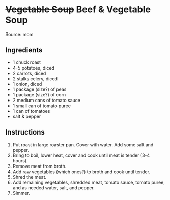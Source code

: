 # ~~Vegetable Soup~~ Beef & Vegetable Soup

Source: mom

## Ingredients

- 1 chuck roast
- 4-5 potatoes, diced
- 2 carrots, diced
- 2 stalks celery, diced
- 1 onion, diced
- 1 package (size?) of peas
- 1 package (size?) of corn
- 2 medium cans of tomato sauce
- 1 small can of tomato puree
- 1 can of tomatoes
- salt & pepper

## Instructions

1. Put roast in large roaster pan. Cover with water. Add some salt and pepper.
2. Bring to boil, lower heat, cover and cook until meat is tender (3-4 hours).
3. Remove meat from broth.
4. Add raw vegetables (which ones?) to broth and cook until tender.
5. Shred the meat.
6. Add remaining vegetables, shredded meat, tomato sauce, tomato puree, and as needed water, salt, and pepper.
7. Simmer.
